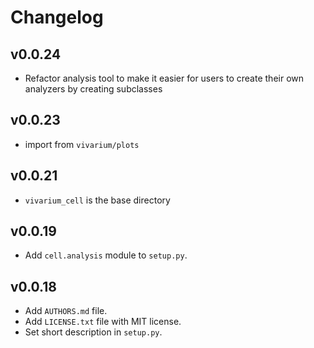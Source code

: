 # Changelog

## v0.0.24

* Refactor analysis tool to make it easier for users to create their own
  analyzers by creating subclasses

## v0.0.23

* import from `vivarium/plots`

## v0.0.21

* `vivarium_cell` is the base directory

## v0.0.19

* Add `cell.analysis` module to `setup.py`.

## v0.0.18

* Add `AUTHORS.md` file.
* Add `LICENSE.txt` file with MIT license.
* Set short description in `setup.py`.
